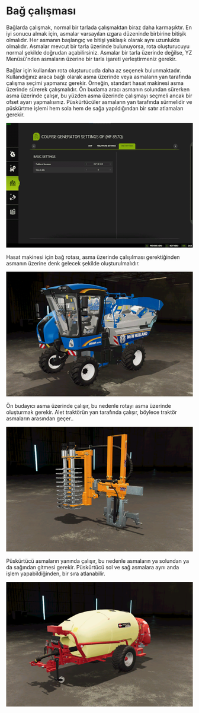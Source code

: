 # Bağ çalışması


Bağlarda çalışmak, normal bir tarlada çalışmaktan biraz daha karmaşıktır.
En iyi sonucu almak için, asmalar varsayılan ızgara düzeninde birbirine bitişik olmalıdır.
Her asmanın başlangıç ve bitişi yaklaşık olarak aynı uzunlukta olmalıdır.
Asmalar mevcut bir tarla üzerinde bulunuyorsa, rota oluşturucuyu normal şekilde doğrudan açabilirsiniz.
Asmalar bir tarla üzerinde değilse, YZ Menüsü'nden asmaların üzerine bir tarla işareti yerleştirmeniz gerekir.



Bağlar için kullanılan rota oluşturucuda daha az seçenek bulunmaktadır.
Kullandığınız araca bağlı olarak asma üzerinde veya asmaların yan tarafında çalışma seçimi yapmanız gerekir.
Örneğin, standart hasat makinesi asma üzerinde sürerek çalışmalıdır.
     Ön budama aracı asmanın solundan sürerken asma üzerinde çalışır, bu yüzden asma üzerinde çalışmayı seçmeli ancak bir ofset ayarı yapmalısınız.
     Püskürtücüler asmaların yan tarafında sürmelidir ve püskürtme işlemi hem sola hem de sağa yapıldığından bir satır atlamaları gerekir.


![Image](assets/images/vineworkgen_0_0_765_510.png)


Hasat makinesi için bağ rotası, asma üzerinde çalışılması gerektiğinden asmanın üzerine denk gelecek şekilde oluşturulmalıdır.


![Image](assets/images/vineworkharvest_0_0_765_510.png)


Ön budayıcı asma üzerinde çalışır, bu nedenle rotayı asma üzerinde oluşturmak gerekir.
Alet traktörün yan tarafında çalışır, böylece traktör asmaların arasından geçer..


![Image](assets/images/vineworkpruner_0_0_765_510.png)


Püskürtücü asmaların yanında çalışır, bu nedenle asmaların ya solundan ya da sağından gitmesi gerekir.
Püskürtücü sol ve sağ asmalara aynı anda işlem yapabildiğinden, bir sıra atlanabilir.


![Image](assets/images/vineworkspray_0_0_765_510.png)

